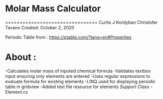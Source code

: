 # Molar Mass Calculator
================================
Curtis J Kordyban
Christofer Tavano
Created: October 2, 2020
 
Periodic Table from : https://ptable.com/?lang=en#Properties

# About :
 -Calculates molar mass of inputed chemical formula
 -Validates textbox input ensuring only elements are entered
 -Uses regular expressions to evaluate formula for existing elements
 -LINQ used for displaying periodic table in gridview
 -Added text file resource for elements 
 *Support Class* - Element.cs 
